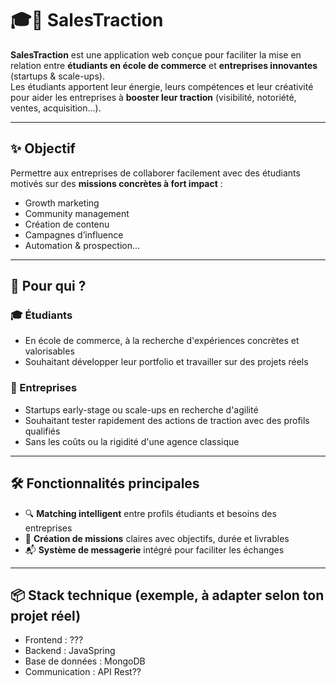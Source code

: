 # 🎓🚀 SalesTraction

**SalesTraction** est une application web conçue pour faciliter la mise en relation entre **étudiants en école de commerce** et **entreprises innovantes** (startups & scale-ups).  
Les étudiants apportent leur énergie, leurs compétences et leur créativité pour aider les entreprises à **booster leur traction** (visibilité, notoriété, ventes, acquisition...).

---

## ✨ Objectif

Permettre aux entreprises de collaborer facilement avec des étudiants motivés sur des **missions concrètes à fort impact** :
- Growth marketing
- Community management
- Création de contenu
- Campagnes d’influence
- Automation & prospection...

---

## 🧩 Pour qui ?

### 🎓 Étudiants
- En école de commerce, à la recherche d'expériences concrètes et valorisables
- Souhaitant développer leur portfolio et travailler sur des projets réels

### 🚀 Entreprises
- Startups early-stage ou scale-ups en recherche d'agilité
- Souhaitant tester rapidement des actions de traction avec des profils qualifiés
- Sans les coûts ou la rigidité d'une agence classique

---

## 🛠️ Fonctionnalités principales

- 🔍 **Matching intelligent** entre profils étudiants et besoins des entreprises
- 📝 **Création de missions** claires avec objectifs, durée et livrables
- 📬 **Système de messagerie** intégré pour faciliter les échanges

---

## 📦 Stack technique (exemple, à adapter selon ton projet réel)

- Frontend : ???
- Backend : JavaSpring
- Base de données : MongoDB
- Communication : API Rest??
